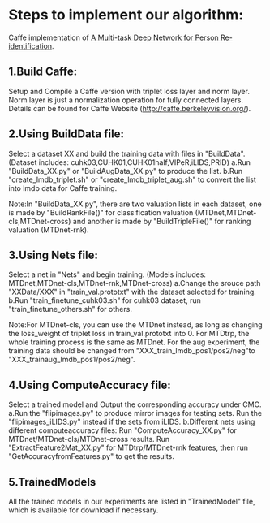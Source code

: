 # Steps to implement our algorithm:

Caffe implementation of [A Multi-task Deep Network for Person Re-identification](https://aaai.org/ocs/index.php/AAAI/AAAI17/paper/view/14313).

## 1.Build Caffe:
Setup and Compile a Caffe version with triplet loss layer and norm layer. Norm layer is just a normalization operation for fully connected layers.
Details can be found for Caffe Website (http://caffe.berkeleyvision.org/).

## 2.Using BuildData file:
Select a dataset XX and build the training data with files in "BuildData". (Dataset includes: cuhk03,CUHK01,CUHK01half,VIPeR,iLIDS,PRID)
a.Run "BuildData_XX.py" or "BuildAugData_XX.py" to produce the list.
b.Run "create_lmdb_triplet.sh" or "create_lmdb_triplet_aug.sh" to convert the list into lmdb data for Caffe training.

Note:In "BuildData_XX.py", there are two valuation lists in each dataset, one is made by "BuildRankFile()" for classification valuation (MTDnet,MTDnet-cls,MTDnet-cross) and another is made by "BuildTripleFile()" for ranking valuation (MTDnet-rnk).

## 3.Using Nets file:
Select a net in "Nets" and begin training. (Models includes: MTDnet,MTDnet-cls,MTDnet-rnk,MTDnet-cross)
a.Change the srouce path "XXData/XXX" in "train_val.prototxt" with the dataset selected for training.
b.Run "train_finetune_cuhk03.sh" for cuhk03 dataset, run "train_finetune_others.sh" for others.

Note:For MTDnet-cls, you can use the MTDnet instead, as long as changing the loss_weight of triplet loss in train_val.prototxt into 0.
     For MTDtrp, the whole training process is the same as MTDnet.
     For the aug experiment, the training data should be changed from "XXX_train_lmdb_pos1/pos2/neg"to "XXX_trainaug_lmdb_pos1/pos2/neg".

## 4.Using ComputeAccuracy file:
Select a trained model and Output the corresponding accuracy under CMC.
a.Run the "flipimages.py" to produce mirror images for testing sets. Run the "flipimages_iLIDS.py" instead if the sets from iLIDS.
b.Different nets using different computeaccuracy files:
Run "ComputeAccuracy_XX.py" for MTDnet/MTDnet-cls/MTDnet-cross results.
Run "ExtractFeature2Mat_XX.py" for MTDtrp/MTDnet-rnk features, then run "GetAccuracyfromFeatures.py" to get the results.

## 5.TrainedModels
All the trained models in our experiments are listed in "TrainedModel" file, which is available for download if necessary.